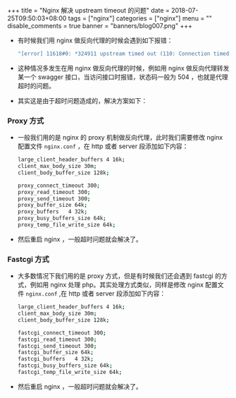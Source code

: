 +++
title = "Nginx 解决 upstream timeout 的问题"
date = 2018-07-25T09:50:03+08:00
tags = ["nginx"]
categories = ["nginx"]
menu = ""
disable_comments = true
banner = "banners/blog007.png"
+++

- 有时候我们用 nginx 做反向代理的时候会遇到如下报错：

    ```bash
    "[error] 11618#0: *324911 upstream timed out (110: Connection timed out) while reading response header from upstream, "
    ```

- 这种情况多发生在用 nginx 做反向代理的时候，例如用 nginx 做反向代理转发某一个 swagger 接口，当访问接口时报错，状态码一般为 504 ，也就是代理超时的问题。
- 其实这是由于超时问题造成的，解决方案如下：

### Proxy 方式
- 一般我们用的是 nginx 的 proxy 机制做反向代理，此时我们需要修改 nginx 配置文件 `nginx.conf` ，在 http 或者 server 段添加如下内容：

    ```bash
    large_client_header_buffers 4 16k;
    client_max_body_size 30m;
    client_body_buffer_size 128k;
    
    proxy_connect_timeout 300;
    proxy_read_timeout 300;
    proxy_send_timeout 300;
    proxy_buffer_size 64k;
    proxy_buffers   4 32k;
    proxy_busy_buffers_size 64k;
    proxy_temp_file_write_size 64k;
    ```

- 然后重启 nginx ，一般超时问题就会解决了。

### Fastcgi 方式
- 大多数情况下我们用的是 proxy 方式，但是有时候我们还会遇到 fastcgi 的方式，例如用 nginx 处理 php。其实处理方式类似，同样是修改 nginx 配置文件 `nginx.conf` ,在 http 或者 server 段添加如下内容：

    ```bash
    large_client_header_buffers 4 16k;
    client_max_body_size 30m;
    client_body_buffer_size 128k;
    
    fastcgi_connect_timeout 300;
    fastcgi_read_timeout 300;
    fastcgi_send_timeout 300;
    fastcgi_buffer_size 64k;
    fastcgi_buffers   4 32k;
    fastcgi_busy_buffers_size 64k;
    fastcgi_temp_file_write_size 64k;
    ```

- 然后重启 nginx ，一般超时问题就会解决了。
